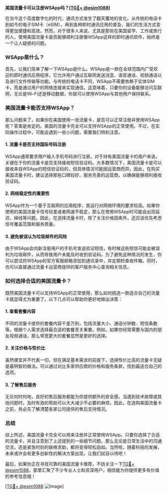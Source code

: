 **美国流量卡可以注册WSApp吗？[[TG💪+ @esim1088](https://t.me/s/esim1088)]**

在当今这个高度数字化的时代，通讯方式发生了翻天覆地的变化。从传统的电话卡到如今的电子SIM卡（eSIM），再到各种即时通讯应用的普及，我们的生活方式变得更加便捷和高效。然而，对于很多人来说，尤其是那些在美国留学、工作或旅行的人，使用美国流量卡是否能够顺利注册像WSApp这样的即时通讯软件，始终是一个让人疑惑的问题。

### WSApp是什么？

首先，让我们简单了解一下WSApp是什么。WSApp是一款在全球范围内广受欢迎的即时通讯应用程序，它允许用户通过互联网发送消息、语音通话、视频通话以及进行文件传输等功能。与传统的电话卡不同，WSApp不需要依赖于实体SIM卡，而是通过用户的网络连接来实现通信。这意味着，只要你的设备能够访问互联网，无论是Wi-Fi还是移动数据，你就可以使用WSApp与其他用户保持联系。

### 美国流量卡能否支持WSApp？

那么问题来了，如果你在美国使用一张流量卡，是否可以正常注册并使用WSApp呢？答案是肯定的。美国的流量卡完全可以支持WSApp的正常使用。不过，在实际操作过程中，可能会遇到一些小问题，需要我们特别注意。

#### 1. **流量卡是否支持国际号码注册**
   WSApp通常要求用户输入手机号码进行注册。对于持有美国流量卡的用户来说，关键在于你的流量卡是否支持接收短信验证码。大多数情况下，美国流量卡是可以接收来自WSApp的短信验证码的，但具体情况可能因运营商而异。因此，在购买美国流量卡时，建议选择那些口碑较好、服务完善的运营商，以确保能够顺利接收验证码。

#### 2. **网络稳定性的重要性**
   WSApp作为一个基于互联网的应用程序，其运行对网络环境的要求较高。如果你使用的美国流量卡信号较差或者网速不稳定，那么在使用WSApp时可能会出现延迟、掉线等问题。因此，在选择流量卡时，除了关注价格因素外，还应该优先考虑信号覆盖范围和服务质量。

#### 3. **避免被误认为垃圾邮件的风险**
   由于WSApp会向新注册用户的手机号发送验证短信，有时候这些短信可能会被误判为垃圾邮件，从而导致用户未能及时收到验证码。为了避免这种情况的发生，你可以尝试将WSApp的官方客服邮箱添加到通讯录中，并定期检查收件箱。同时，也可以直接通过流量卡运营商提供的客户服务中心查询相关信息。

### 如何选择合适的美国流量卡？

既然美国流量卡可以支持WSApp的正常使用，那么如何挑选一款适合自己的流量卡就显得尤为重要了。以下几点可以帮助你更好地做出决策：

#### 1. **查看套餐内容**
   不同的流量卡提供的套餐内容千差万别，包括流量大小、通话分钟数、短信条数等。根据个人需求选择最合适的套餐至关重要。例如，如果你经常需要与国内的朋友视频通话，那么带宽更大的套餐显然是更好的选择。

#### 2. **关注价格与性价比**
   虽然便宜并不代表一切，但在满足基本需求的前提下，选择性价比高的流量卡无疑是最明智的做法。可以通过对比多家供应商的价格和服务条款，找到最适合自己的选项。

#### 3. **了解售后服务**
   无论何时何地，良好的售后服务都能为你提供额外的安全感。当遇到技术故障或其他问题时，及时有效的帮助可以大大减少不必要的麻烦。因此，在选购美国流量卡之前，务必先了解清楚各家公司提供的售后支持情况。

### 总结

综上所述，美国流量卡完全可以用来注册并正常使用WSApp。只要你选择了合适的流量卡，并且注意到了上述提到的一些细节问题，那么无论是日常生活中的沟通交流，还是紧急时刻的联络求助，都将变得轻松自如。当然啦，随着科技的发展，未来或许会有更多创新性的解决方案出现，让我们拭目以待吧！

最后，如果你正在寻找可靠的美国流量卡推荐，不妨关注一下[TG💪+ @esim1088](https://t.me/s/esim1088)，那里汇聚了不少专业人士和资深用户，相信能为你提供更多有价值的参考信息哦！

[[TG💪+ @esim1088](https://t.me/s/esim1088) ![Image](https://i.postimg.cc/4NQfJmqS/Snipaste-2025-05-13-00-14-12.png)]